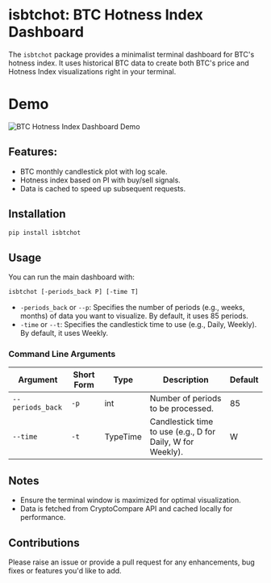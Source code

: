 # isbtchot: BTC Hotness Index Dashboard

The `isbtchot` package provides a minimalist terminal dashboard for BTC's hotness index. It uses historical BTC data to create both BTC's price and Hotness Index visualizations right in your terminal.

# Demo

![BTC Hotness Index Dashboard Demo](media/demo.png)

## Features:

- BTC monthly candlestick plot with log scale.
- Hotness index based on PI with buy/sell signals.
- Data is cached to speed up subsequent requests.

## Installation

```bash
pip install isbtchot
```

## Usage

You can run the main dashboard with:

```bash
isbtchot [-periods_back P] [-time T]
```

- `-periods_back` or `--p`: Specifies the number of periods (e.g., weeks, months) of data you want to visualize. By default, it uses 85 periods.
- `-time` or `--t`: Specifies the candlestick time to use (e.g., Daily, Weekly). By default, it uses Weekly.

### Command Line Arguments

| Argument        | Short Form | Type      | Description                                                | Default               |
|-----------------|------------|-----------|------------------------------------------------------------|-----------------------|
| `--periods_back`| `-p`       | int       | Number of periods to be processed.                         | 85                    |
| `--time`        | `-t`       | TypeTime  | Candlestick time to use (e.g., D for Daily, W for Weekly). | W                     |

## Notes

- Ensure the terminal window is maximized for optimal visualization.
- Data is fetched from CryptoCompare API and cached locally for performance.

## Contributions

Please raise an issue or provide a pull request for any enhancements, bug fixes or features you'd like to add.